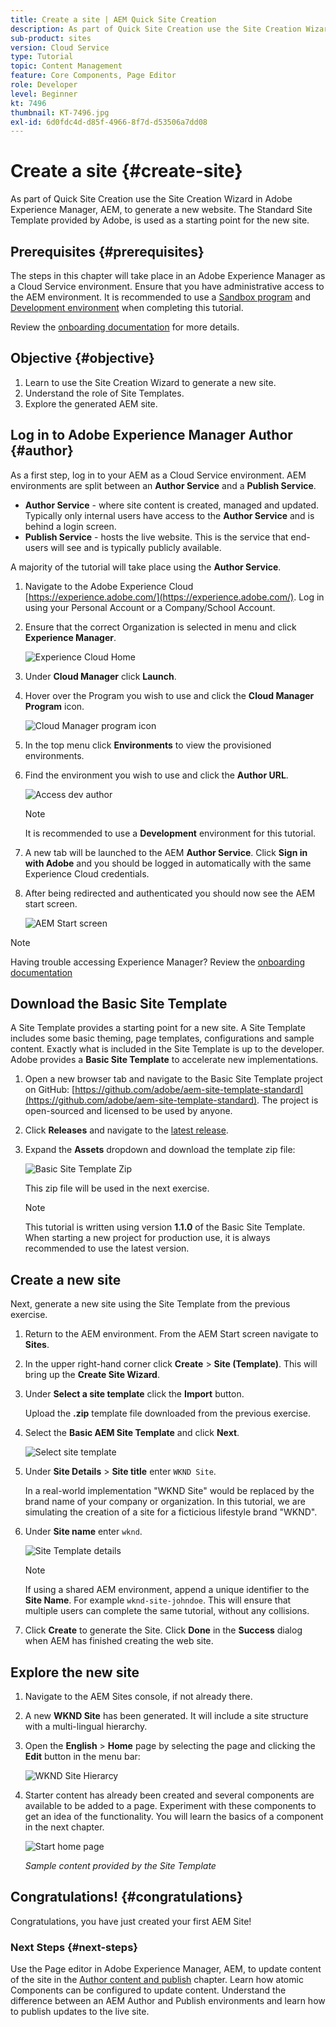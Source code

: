 ```yaml
---
title: Create a site | AEM Quick Site Creation
description: As part of Quick Site Creation use the Site Creation Wizard in Adobe Experience Manager, AEM, to generate a new website. The Standard Site Template provided by Adobe, is used as a starting point for the new site.
sub-product: sites
version: Cloud Service
type: Tutorial
topic: Content Management
feature: Core Components, Page Editor
role: Developer
level: Beginner
kt: 7496
thumbnail: KT-7496.jpg
exl-id: 6d0fdc4d-d85f-4966-8f7d-d53506a7dd08
---
```

# Create a site {#create-site}

As part of Quick Site Creation use the Site Creation Wizard in Adobe Experience Manager, AEM, to generate a new website. The Standard Site Template provided by Adobe, is used as a starting point for the new site.

## Prerequisites {#prerequisites}

The steps in this chapter will take place in an Adobe Experience Manager as a Cloud Service environment. Ensure that you have administrative access to the AEM environment. It is recommended to use a [Sandbox program](https://experienceleague.adobe.com/docs/experience-manager-cloud-service/onboarding/getting-access/sandbox-programs/introduction-sandbox-programs.html) and [Development environment](https://experienceleague.adobe.com/docs/experience-manager-cloud-service/implementing/using-cloud-manager/manage-environments.html) when completing this tutorial.

Review the [onboarding documentation](https://experienceleague.adobe.com/docs/experience-manager-cloud-service/onboarding/home.html) for more details.

## Objective {#objective}

1. Learn to use the Site Creation Wizard to generate a new site.
1. Understand the role of Site Templates.
1. Explore the generated AEM site.

## Log in to Adobe Experience Manager Author {#author}

As a first step, log in to your AEM as a Cloud Service environment. AEM environments are split between an **Author Service** and a **Publish Service**.

* **Author Service** - where site content is created, managed and updated. Typically only internal users have access to the **Author Service** and is behind a login screen.
* **Publish Service** - hosts the live website. This is the service that end-users will see and is typically publicly available.

A majority of the tutorial will take place using the **Author Service**.

1. Navigate to the Adobe Experience Cloud [https://experience.adobe.com/](https://experience.adobe.com/). Log in using your Personal Account or a Company/School Account.
1. Ensure that the correct Organization is selected in menu and click **Experience Manager**.

    ![Experience Cloud Home](assets/create-site/experience-cloud-home-screen.png)

1. Under **Cloud Manager** click **Launch**.
1. Hover over the Program you wish to use and click the **Cloud Manager Program** icon.

    ![Cloud Manager program icon](assets/create-site/cloud-manager-program-icon.png)

1. In the top menu click **Environments** to view the provisioned environments.

1. Find the environment you wish to use and click the **Author URL**.

    ![Access dev author](assets/create-site/access-dev-environment.png)

    >[!NOTE]
    >
    >It is recommended to use a **Development** environment for this tutorial.

1. A new tab will be launched to the AEM **Author Service**. Click **Sign in with Adobe** and you should be logged in automatically with the same Experience Cloud credentials.

1. After being redirected and authenticated you should now see the AEM start screen.

    ![AEM Start screen](assets/create-site/aem-start-screen.png)

>[!NOTE]
>
> Having trouble accessing Experience Manager? Review the [onboarding documentation](https://experienceleague.adobe.com/docs/experience-manager-cloud-service/onboarding/home.html)

## Download the Basic Site Template

A Site Template provides a starting point for a new site. A Site Template includes some basic theming, page templates, configurations and sample content. Exactly what is included in the Site Template is up to the developer. Adobe provides a **Basic Site Template** to accelerate new implementations.

1. Open a new browser tab and navigate to the Basic Site Template project on GitHub: [https://github.com/adobe/aem-site-template-standard](https://github.com/adobe/aem-site-template-standard). The project is open-sourced and licensed to be used by anyone.
1. Click **Releases** and navigate to the [latest release](https://github.com/adobe/aem-site-template-standard/releases/latest).
1. Expand the **Assets** dropdown and download the template zip file:

    ![Basic Site Template Zip](assets/create-site/template-basic-zip-file.png)

    This zip file will be used in the next exercise.

    >[!NOTE]
    >
    > This tutorial is written using version **1.1.0** of the Basic Site Template. When starting a new project for production use, it is always recommended to use the latest version.

## Create a new site

Next, generate a new site using the Site Template from the previous exercise.

1. Return to the AEM environment. From the AEM Start screen navigate to **Sites**.
1. In the upper right-hand corner click **Create** > **Site (Template)**. This will bring up the **Create Site Wizard**.
1. Under **Select a site template** click the **Import** button.

    Upload the **.zip** template file downloaded from the previous exercise.

1. Select the **Basic AEM Site Template** and click **Next**.

    ![Select site template](assets/create-site/select-site-template.png)

1. Under **Site Details** > **Site title** enter `WKND Site`.

    In a real-world implementation "WKND Site" would be replaced by the brand name of your company or organization. In this tutorial, we are simulating the creation of a site for a ficticious lifestyle brand "WKND".

1. Under **Site name** enter `wknd`.

    ![Site Template details](assets/create-site/site-template-details.png)

    >[!NOTE]
    >
    > If using a shared AEM environment, append a unique identifier to the **Site Name**. For example `wknd-site-johndoe`. This will ensure that multiple users can complete the same tutorial, without any collisions.

1. Click **Create** to generate the Site. Click **Done** in the **Success** dialog when AEM has finished creating the web site.

## Explore the new site

1. Navigate to the AEM Sites console, if not already there.
1. A new **WKND Site** has been generated. It will include a site structure with a multi-lingual hierarchy.
1. Open the **English** > **Home** page by selecting the page and clicking the **Edit** button in the menu bar:

    ![WKND Site Hierarcy](assets/create-site/wknd-site-starter-hierarchy.png)

1. Starter content has already been created and several components are available to be added to a page. Experiment with these components to get an idea of the functionality. You will learn the basics of a component in the next chapter.

    ![Start home page](assets/create-site/start-home-page.png)

    *Sample content provided by the Site Template*

## Congratulations! {#congratulations}

Congratulations, you have just created your first AEM Site!

### Next Steps {#next-steps}

Use the Page editor in Adobe Experience Manager, AEM, to update content of the site in the [Author content and publish](author-content-publish.md) chapter. Learn how atomic Components can be configured to update content. Understand the difference between an AEM Author and Publish environments and learn how to publish updates to the live site.

